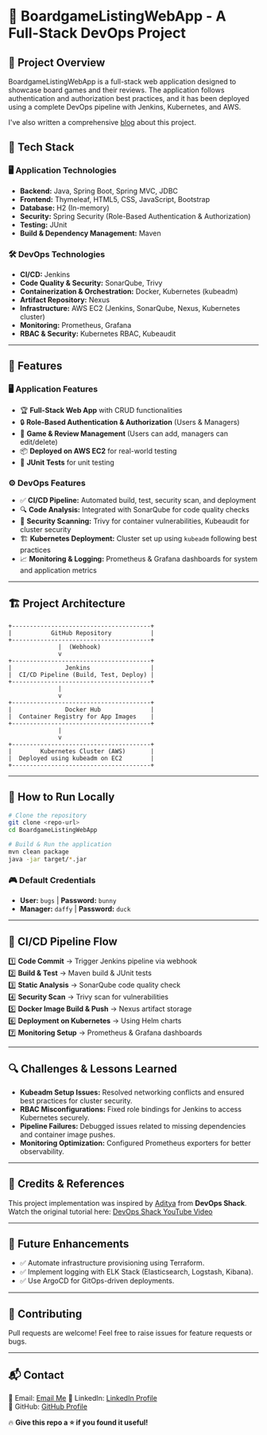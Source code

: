# 🎲 BoardgameListingWebApp - A Full-Stack DevOps Project

## 📌 Project Overview
BoardgameListingWebApp is a full-stack web application designed to showcase board games and their reviews. The application follows authentication and authorization best practices, and it has been deployed using a complete DevOps pipeline with Jenkins, Kubernetes, and AWS.

I've also written a comprehensive [blog](https://imv27-blogs.hashnode.dev/how-to-build-a-cicd-pipeline-for-java-spring-boot-with-jenkins-kubernetes-and-aws-ec2) about this project.

## 🚀 Tech Stack
### 🖥️ Application Technologies
- **Backend:** Java, Spring Boot, Spring MVC, JDBC
- **Frontend:** Thymeleaf, HTML5, CSS, JavaScript, Bootstrap
- **Database:** H2 (In-memory)
- **Security:** Spring Security (Role-Based Authentication & Authorization)
- **Testing:** JUnit
- **Build & Dependency Management:** Maven

### 🛠 DevOps Technologies
- **CI/CD:** Jenkins
- **Code Quality & Security:** SonarQube, Trivy
- **Containerization & Orchestration:** Docker, Kubernetes (kubeadm)
- **Artifact Repository:** Nexus
- **Infrastructure:** AWS EC2 (Jenkins, SonarQube, Nexus, Kubernetes cluster)
- **Monitoring:** Prometheus, Grafana
- **RBAC & Security:** Kubernetes RBAC, Kubeaudit

---

## 🎯 Features
### 🖥️ Application Features
- 🏆 **Full-Stack Web App** with CRUD functionalities
- 🔒 **Role-Based Authentication & Authorization** (Users & Managers)
- 🎲 **Game & Review Management** (Users can add, managers can edit/delete)
- 📦 **Deployed on AWS EC2** for real-world testing
- 🧪 **JUnit Tests** for unit testing

### ⚙️ DevOps Features
- ✅ **CI/CD Pipeline:** Automated build, test, security scan, and deployment
- 🔍 **Code Analysis:** Integrated with SonarQube for code quality checks
- 🔐 **Security Scanning:** Trivy for container vulnerabilities, Kubeaudit for cluster security
- 🏗️ **Kubernetes Deployment:** Cluster set up using `kubeadm` following best practices
- 📈 **Monitoring & Logging:** Prometheus & Grafana dashboards for system and application metrics

---

## 🏗️ Project Architecture
```
+---------------------------------------+
|           GitHub Repository           |
+---------------------------------------+
              |  (Webhook)  
              v  
+---------------------------------------+
|               Jenkins                 |
|  CI/CD Pipeline (Build, Test, Deploy) |
+---------------------------------------+
              |
              v
+---------------------------------------+
|               Docker Hub              |
|  Container Registry for App Images    |
+---------------------------------------+
              |
              v
+---------------------------------------+
|        Kubernetes Cluster (AWS)       |
|  Deployed using kubeadm on EC2        |
+---------------------------------------+
```

---

## 🔧 How to Run Locally
```bash
# Clone the repository
git clone <repo-url>
cd BoardgameListingWebApp

# Build & Run the application
mvn clean package
java -jar target/*.jar
```

### 🎮 Default Credentials
- **User:** `bugs` | **Password:** `bunny`
- **Manager:** `daffy` | **Password:** `duck`

---

## 🚀 CI/CD Pipeline Flow
1️⃣ **Code Commit** → Trigger Jenkins pipeline via webhook  
2️⃣ **Build & Test** → Maven build & JUnit tests  
3️⃣ **Static Analysis** → SonarQube code quality check  
4️⃣ **Security Scan** → Trivy scan for vulnerabilities  
5️⃣ **Docker Image Build & Push** → Nexus artifact storage  
6️⃣ **Deployment on Kubernetes** → Using Helm charts  
7️⃣ **Monitoring Setup** → Prometheus & Grafana dashboards  

---

## 🔍 Challenges & Lessons Learned
- **Kubeadm Setup Issues:** Resolved networking conflicts and ensured best practices for cluster security.
- **RBAC Misconfigurations:** Fixed role bindings for Jenkins to access Kubernetes securely.
- **Pipeline Failures:** Debugged issues related to missing dependencies and container image pushes.
- **Monitoring Optimization:** Configured Prometheus exporters for better observability.

---

## 📢 Credits & References
This project implementation was inspired by [Aditya](https://www.youtube.com/@DevOpsShack) from **DevOps Shack**. Watch the original tutorial here: [DevOps Shack YouTube Video](https://youtu.be/NnkUGzaqqOc?si=0CAMZW0DG0mlQQWP)

---

## 📌 Future Enhancements
- ✅ Automate infrastructure provisioning using Terraform.
- ✅ Implement logging with ELK Stack (Elasticsearch, Logstash, Kibana).
- ✅ Use ArgoCD for GitOps-driven deployments.

---

## 🤝 Contributing
Pull requests are welcome! Feel free to raise issues for feature requests or bugs.

---

## 📬 Contact
📧 Email: [Email Me](vishupatel575@gmail.com)
🔗 LinkedIn: [LinkedIn Profile](https://www.linkedin.com/in/vishu-patel/)  
🐙 GitHub: [GitHub Profile](https://github.com/VishuPatel-27)  

🔥 **Give this repo a ⭐ if you found it useful!**
